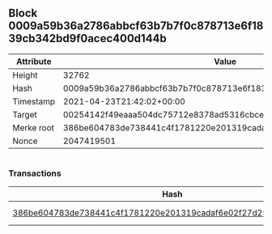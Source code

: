 ## Block 0009a59b36a2786abbcf63b7b7f0c878713e6f1839cb342bd9f0acec400d144b

Attribute | Value
--- | ---
Height | 32762
Hash | 0009a59b36a2786abbcf63b7b7f0c878713e6f1839cb342bd9f0acec400d144b
Timestamp | 2021-04-23T21:42:02+00:00
Target | 00254142f49eaaa504dc75712e8378ad5316cbcead634704b3734b6271167cc4
Merke root | 386be604783de738441c4f1781220e201319cadaf6e02f27d25635f0c300ba12
Nonce | 2047419501

```

```

### Transactions

Hash | Amount
--- | ---
[386be604783de738441c4f1781220e201319cadaf6e02f27d25635f0c300ba12](386be604783de738441c4f1781220e201319cadaf6e02f27d25635f0c300ba12.md) | 10.00000000 SKEPTI 
